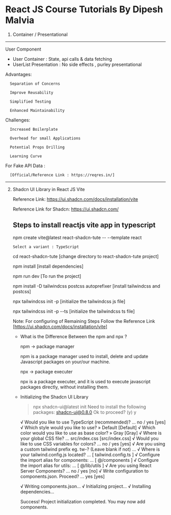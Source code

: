 # React JS Course Tutorials By Dipesh Malvia


1. Container / Presentational
------------------------------

User Component

   * User Container : State, api calls & data fetching
   * UserList Presentation : No side effects , purley presentational

   Advantages:

      Separation of Concerns

      Improve Reusability

      Simplified Testing

      Enhanced Maintainability

   Challenges:

      Increased Boilerplate 

      Overhead for small Applications

      Potential Props Drilling

      Learning Curve

   For Fake API Data : 

      [Official/Reference Link : https://reqres.in/]


________________________________________________________________________________________

2. Shadcn UI Library in React JS Vite

   Reference Link: https://ui.shadcn.com/docs/installation/vite

   Reference Link for Shadcn: https://ui.shadcn.com/

   Steps to install reactjs vite app in typescript
   ------------------------------------------------

   npm create vite@latest react-shadcn-tute -- --template react 

       Select a variant : TypeScript

   cd react-shadcn-tute [change directory to react-shadcn-tute project]

   npm install [install dependencies]

   npm run dev [To run the project]

   npm install -D tailwindcss postcss autoprefixer [install tailwindcss and postcss]

   npx tailwindcss init -p [initialize the tailwindcss js file]

   npx tailwindcss init -p --ts [initialize the tailwindcss ts file]

   Note: For configuring of Remaining Steps Follow the Reference Link [https://ui.shadcn.com/docs/installation/vite]



   * What is the Difference Between the npm and npx ?

     npm -> package manager

     npm is a package manager used to install, delete and update Javascript packages on your/our machine.

     npx -> package executer

     npx is a package executer, and it is used to execute javascript packages directly, without installing them.

   * Initializing the Shadcn UI Library

     > npx shadcn-ui@latest init
       Need to install the following packages:
       shadcn-ui@0.8.0
       Ok to proceed? (y) y

        √ Would you like to use TypeScript (recommended)? ... no / yes [yes]
        √ Which style would you like to use? » Default [Default]
        √ Which color would you like to use as base color? » Gray [Gray]
        √ Where is your global CSS file? ... src/index.css [src/index.css]
        √ Would you like to use CSS variables for colors? ... no / yes [yes]
        √ Are you using a custom tailwind prefix eg. tw-? (Leave blank if not) ...
        √ Where is your tailwind.config.js located? ... [ tailwind.config.ts ]
        √ Configure the import alias for components: ... [ @/components ]
        √ Configure the import alias for utils: ... [ @/lib/utils ]
        √ Are you using React Server Components? ... no / yes [no]
        √ Write configuration to components.json. Proceed? ... yes [yes]

        √ Writing components.json...
        √ Initializing project...
        √ Installing dependencies...

        Success! Project initialization completed. You may now add components.



